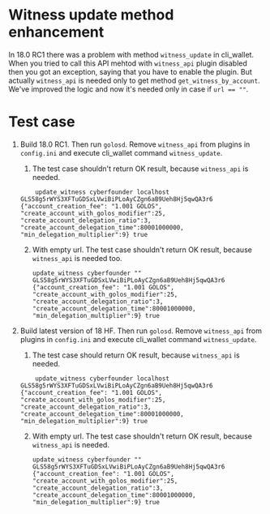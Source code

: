 # Witness update method enhancement #
In 18.0 RC1 there was a problem with method `witness_update` in cli_wallet. When you tried to call this API mehtod with `witness_api` plugin disabled then you got an exception, saying that you have to enable the plugin. But actually `witness_api` is needed only to get method `get_witness_by_account`. We've improved the logic and now it's needed only in case if `url == ""`.

# Test case #

1. Build 18.0 RC1. Then run `golosd`. Remove `witness_api` from plugins in `config.ini` and execute cli_wallet command `witness_update`. 
	1. The test case shouldn't return OK result, because `witness_api` is needed.
	```
		update_witness cyberfounder localhost GLS58g5rWYS3XFTuGDSxLVwiBiPLoAyCZgn6aB9Ueh8Hj5qwQA3r6 {"account_creation_fee": "1.001 GOLOS", "create_account_with_golos_modifier":25, "create_account_delegation_ratio":3, "create_account_delegation_time":80001000000, "min_delegation_multiplier":9} true
	```

	2. With empty url. The test case shouldn't return OK result, because `witness_api` is needed too.
		```
		update_witness cyberfounder "" GLS58g5rWYS3XFTuGDSxLVwiBiPLoAyCZgn6aB9Ueh8Hj5qwQA3r6 {"account_creation_fee": "1.001 GOLOS", "create_account_with_golos_modifier":25, "create_account_delegation_ratio":3, "create_account_delegation_time":80001000000, "min_delegation_multiplier":9} true
		```

2. Build latest version of 18 HF. Then run `golosd`. Remove `witness_api` from plugins in `config.ini` and execute cli_wallet command `witness_update`. 
	1. The test case should return OK result, because `witness_api` is needed.
	```
		update_witness cyberfounder localhost GLS58g5rWYS3XFTuGDSxLVwiBiPLoAyCZgn6aB9Ueh8Hj5qwQA3r6 {"account_creation_fee": "1.001 GOLOS", "create_account_with_golos_modifier":25, "create_account_delegation_ratio":3, "create_account_delegation_time":80001000000, "min_delegation_multiplier":9} true
	```

	2. With empty url. The test case shouldn't return OK result, because `witness_api` is needed.
		```
		update_witness cyberfounder "" GLS58g5rWYS3XFTuGDSxLVwiBiPLoAyCZgn6aB9Ueh8Hj5qwQA3r6 {"account_creation_fee": "1.001 GOLOS", "create_account_with_golos_modifier":25, "create_account_delegation_ratio":3, "create_account_delegation_time":80001000000, "min_delegation_multiplier":9} true
		```
